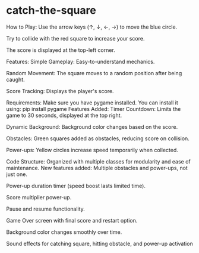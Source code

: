 # catch-the-square

How to Play:
Use the arrow keys (↑, ↓, ←, →) to move the blue circle.

Try to collide with the red square to increase your score.

The score is displayed at the top-left corner.

Features:
Simple Gameplay: Easy-to-understand mechanics.

Random Movement: The square moves to a random position after being caught.

Score Tracking: Displays the player's score.

Requirements:
Make sure you have pygame installed. You can install it using:
pip install pygame
Features Added:
Timer Countdown: Limits the game to 30 seconds, displayed at the top right.

Dynamic Background: Background color changes based on the score.

Obstacles: Green squares added as obstacles, reducing score on collision.

Power-ups: Yellow circles increase speed temporarily when collected.

Code Structure: Organized with multiple classes for modularity and ease of maintenance.
New features added:
Multiple obstacles and power-ups, not just one.

Power-up duration timer (speed boost lasts limited time).

Score multiplier power-up.

Pause and resume functionality.

Game Over screen with final score and restart option.

Background color changes smoothly over time.

Sound effects for catching square, hitting obstacle, and power-up activation
